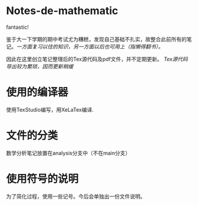 # Notes-de-mathematic
fantastic!

鉴于大一下学期的期中考试尤为糟糕，发现自己基础不扎实，故整合此前所有的笔记。*一方面复习以往的知识，另一方面以后也可用上（指懒得翻书）。*

因此在这里创立笔记整理后的Tex源代码及pdf文件，并不定期更新。
*Tex源代码导出较为繁琐，因而更新稍缓*

# 使用的编译器

使用TexStudio编写，用XeLaTex编译.

# 文件的分类
数学分析笔记放置在analysis分支中（不在main分支）

# 使用符号的说明
为了简化过程，使用一些记号。今后会单独出一份文件说明。
